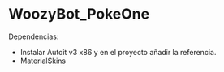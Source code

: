 # WoozyBot_PokeOne

Dependencias:

- Instalar Autoit v3 x86 y en el proyecto añadir la referencia.
- MaterialSkins